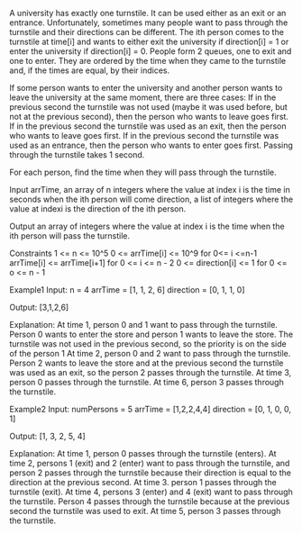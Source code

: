 A university has exactly one turnstile. It can be used either as an exit or an entrance. Unfortunately, sometimes many people want to pass through the turnstile and their directions can be different. The ith person comes to the turnstile at time[i] and wants to either exit the university if direction[i] = 1 or enter the university if direction[i] = 0. People form 2 queues, one to exit and one to enter. They are ordered by the time when they came to the turnstile and, if the times are equal, by their indices.

If some person wants to enter the university and another person wants to leave the university at the same moment, there are three cases:
If in the previous second the turnstile was not used (maybe it was used before, but not at the previous second), then the person who wants to leave goes first.
If in the previous second the turnstile was used as an exit, then the person who wants to leave goes first.
If in the previous second the turnstile was used as an entrance, then the person who wants to enter goes first.
Passing through the turnstile takes 1 second.

For each person, find the time when they will pass through the turnstile.

Input
arrTime, an array of n integers where the value at index i is the time in seconds when the ith person will come
direction, a list of integers where the value at indexi is the direction of the ith person.

Output
an array of integers where the value at index i is the time when the ith person will pass the turnstile.

Constraints
1 <= n <= 10^5
0 <= arrTime[i] <= 10^9 for 0<= i <=n-1
arrTime[i] <= arrTime[i+1] for 0 <= i <= n - 2
0 <= direction[i] <= 1 for 0 <= o <=  n - 1

Example1
Input:
n = 4
arrTime = [1, 1, 2, 6]
direction = [0, 1, 1, 0]

Output:
[3,1,2,6]

Explanation:
At time 1, person 0 and 1 want to pass through the turnstile. Person 0 wants to enter the store and person 1 wants to leave the store. The turnstile was not used in the previous second, so the priority is on the side of the person 1
At time 2, person 0 and 2 want to pass through the turnstile. Person 2 wants to leave the store and at the previous second the turnstile was used as an exit, so the person 2 passes through the turnstile.
At time 3, person 0 passes through the turnstile.
At time 6, person 3 passes through the turnstile.

Example2
Input:
numPersons = 5
arrTime = [1,2,2,4,4]
direction = [0, 1, 0, 0, 1]

Output:
[1, 3, 2, 5, 4]

Explanation:
At time 1, person 0 passes through the turnstile (enters).
At time 2, persons 1 (exit) and 2 (enter) want to pass through the turnstile, and person 2 passes through the turnstile because their direction is equal to the direction at the previous second.
At time 3. person 1 passes through the turnstile (exit).
At time 4, persons 3 (enter) and 4 (exit) want to pass through the turnstile. Person 4 passes through the turnstile because at the previous second the turnstile was used to exit.
At time 5, person 3 passes through the turnstile.
